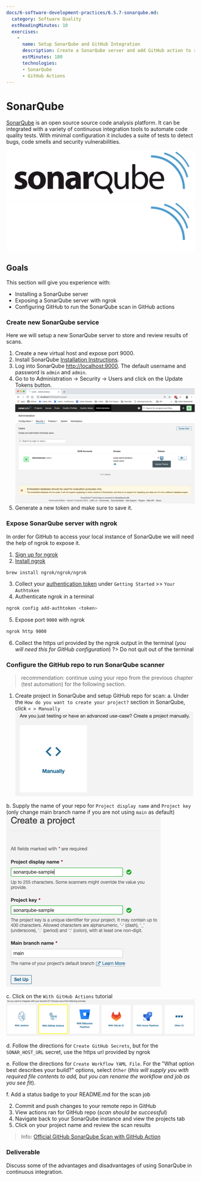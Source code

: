 ```yaml
---
docs/6-software-development-practices/6.5.7-sonarqube.md:
  category: Software Quality
  estReadingMinutes: 10
  exercises:
    -
      name: Setup SonarQube and GitHub Integration
      description: Create a SonarQube server and add GitHub action to run SonarQube in our build pipeline.
      estMinutes: 180
      technologies:
      - SonarQube
      - GitHub Actions
---
```


# SonarQube

[SonarQube](https://www.sonarqube.org/) is an open source source code analysis platform. It can be integrated with a variety of continuous integration tools to automate code quality tests. With minimal configuration it includes a suite of tests to detect bugs, code smells and security vulnerabilities.

![SonarQube image](img6/sonarqube_light.svg ':size=400px :class=light-mode-img-center :alt= SonarQube image; light mode')
![SonarQube image](img6/sonarqube_dark.svg ':size=400px :class=dark-mode-img-center :alt= SonarQube image; dark mode')

## Goals

This section will give you experience with:

- Installing a SonarQube server
- Exposing a SonarQube server with ngrok
- Configuring GitHub to run the SonarQube scan in GitHub actions

### Create new SonarQube service

Here we will setup a new SonarQube server to store and review results of scans.

1. Create a new virtual host and expose port 9000.
2. Install SonarQube [Installation Instructions](https://docs.sonarsource.com/sonarqube-server/latest/setup-and-upgrade/install-the-server/introduction/).
3. Log into SonarQube [http://localhost:9000](http://localhost:9000). The default username and password is `admin` and `admin`.
4. Go to to Administration -> Security -> Users and click on the Update Tokens button.
![SonarQube security image](img6/sonarqube-security_users.webp ':class=img-shadow-center :alt= SonarQube security image')
5. Generate a new token and make sure to save it.

### Expose SonarQube server with ngrok

In order for GitHub to access your local instance of SonarQube we will need the help of ngrok to expose it.

1. [Sign up for ngrok](https://dashboard.ngrok.com/login)
2. [Install ngrok](https://ngrok.com/download)
```zsh
brew install ngrok/ngrok/ngrok
```
3. Collect your [authentication token](https://dashboard.ngrok.com/get-started/your-authtoken) under `Getting Started` >> `Your Authtoken`
4. Authenticate ngrok in a terminal
```zsh
ngrok config add-authtoken <token>
```
5. Expose port `9000` with ngrok
```zsh
ngrok http 9000
```
6. Collect the https url provided by the ngrok output in the terminal (*you will need this for GitHub configuration*)
?> Do not quit out of the terminal

### Configure the GitHub repo to run SonarQube scanner

> recommendation: continue using your repo from the previous chapter (test automation) for the following section.

1. Create project in SonarQube and setup GitHub repo for scan:
  a. Under the `How do you want to create your project?` section in SonarQube, click `< > Manually`
  ![SonarQube create project](img6/sonarqube-create-project.png ':class=img-shadow-center :alt= SonarQube create project')

  b. Supply the name of your repo for `Project display name` and `Project key` (only change main branch name if you are not using `main` as default)
  ![SonarQube name project](img6/sonarqube-name-project.png ':class=img-shadow-center :alt= SonarQube name project')

  c. Click on the `With GitHub Actions` tutorial
  ![SonarQube CI image](img6/sonarqube-ci.png ':class=img-shadow-center :alt= SonarQube CI image')

  d. Follow the directions for `Create GitHub Secrets`, but for the `SONAR_HOST_URL` secret, use the https url provided by ngrok

  e. Follow the directions for `Create Workflow YAML File`. For the "What option best describes your build?" options, select `Other` (*this will supply you with required file contents to add, but you can rename the workflow and job as you see fit*).

  f. Add a status badge to your README.md for the scan job

2. Commit and push changes to your remote repo in GitHub
3. View actions ran for GitHub repo (*scan should be successful*)
4. Navigate back to your SonarQube instance and view the projects tab
5. Click on your project name and review the scan results

> Info: [Official GitHub SonarQube Scan with GitHub Action](https://github.com/marketplace/actions/official-sonarqube-scan)

### Deliverable

Discuss some of the advantages and disadvantages of using SonarQube in continuous integration.
